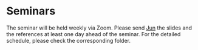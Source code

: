 # Seminars
The seminar will be held weekly via Zoom. Please send [Jun](mailto:junnchen@umich.edu) the slides and the references at least one day ahead of the seminar.
For the detailed schedule, please check the corresponding folder.


